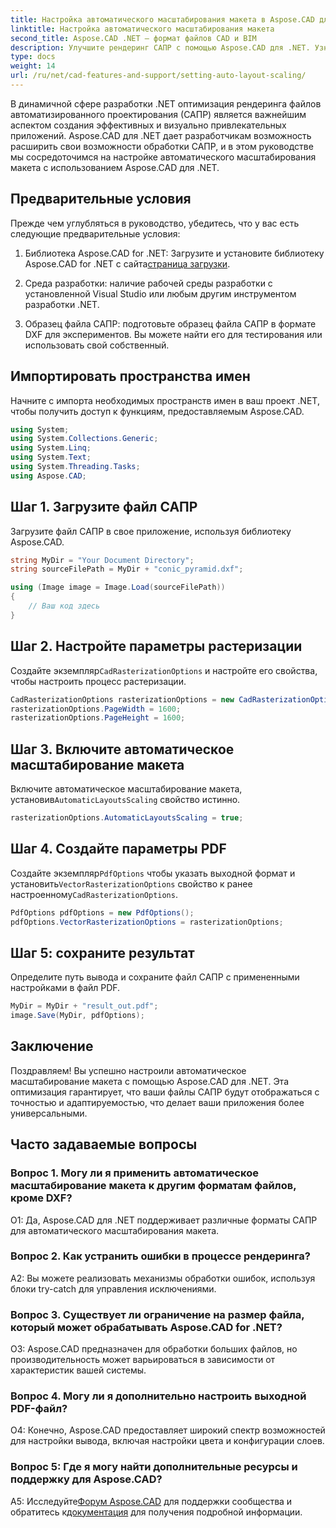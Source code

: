 ```yaml
---
title: Настройка автоматического масштабирования макета в Aspose.CAD для .NET
linktitle: Настройка автоматического масштабирования макета
second_title: Aspose.CAD .NET — формат файлов CAD и BIM
description: Улучшите рендеринг САПР с помощью Aspose.CAD для .NET. Узнайте, как настроить автоматическое масштабирование макета для точного и адаптируемого рендеринга файлов.
type: docs
weight: 14
url: /ru/net/cad-features-and-support/setting-auto-layout-scaling/
---
```

В динамичной сфере разработки .NET оптимизация рендеринга файлов автоматизированного проектирования (САПР) является важнейшим аспектом создания эффективных и визуально привлекательных приложений. Aspose.CAD для .NET дает разработчикам возможность расширить свои возможности обработки САПР, и в этом руководстве мы сосредоточимся на настройке автоматического масштабирования макета с использованием Aspose.CAD для .NET.

## Предварительные условия

Прежде чем углубляться в руководство, убедитесь, что у вас есть следующие предварительные условия:

1.  Библиотека Aspose.CAD for .NET: Загрузите и установите библиотеку Aspose.CAD for .NET с сайта[страница загрузки](https://releases.aspose.com/cad/net/).

2. Среда разработки: наличие рабочей среды разработки с установленной Visual Studio или любым другим инструментом разработки .NET.

3. Образец файла САПР: подготовьте образец файла САПР в формате DXF для экспериментов. Вы можете найти его для тестирования или использовать свой собственный.

## Импортировать пространства имен

Начните с импорта необходимых пространств имен в ваш проект .NET, чтобы получить доступ к функциям, предоставляемым Aspose.CAD.

```csharp
using System;
using System.Collections.Generic;
using System.Linq;
using System.Text;
using System.Threading.Tasks;
using Aspose.CAD;
```

## Шаг 1. Загрузите файл САПР

Загрузите файл САПР в свое приложение, используя библиотеку Aspose.CAD.

```csharp
string MyDir = "Your Document Directory";
string sourceFilePath = MyDir + "conic_pyramid.dxf";

using (Image image = Image.Load(sourceFilePath))
{
    // Ваш код здесь
}
```

## Шаг 2. Настройте параметры растеризации

 Создайте экземпляр`CadRasterizationOptions` и настройте его свойства, чтобы настроить процесс растеризации.

```csharp
CadRasterizationOptions rasterizationOptions = new CadRasterizationOptions();
rasterizationOptions.PageWidth = 1600;
rasterizationOptions.PageHeight = 1600;
```

## Шаг 3. Включите автоматическое масштабирование макета

 Включите автоматическое масштабирование макета, установив`AutomaticLayoutsScaling` свойство истинно.

```csharp
rasterizationOptions.AutomaticLayoutsScaling = true;
```

## Шаг 4. Создайте параметры PDF

 Создайте экземпляр`PdfOptions` чтобы указать выходной формат и установить`VectorRasterizationOptions` свойство к ранее настроенному`CadRasterizationOptions`.

```csharp
PdfOptions pdfOptions = new PdfOptions();
pdfOptions.VectorRasterizationOptions = rasterizationOptions;
```

## Шаг 5: сохраните результат

Определите путь вывода и сохраните файл САПР с примененными настройками в файл PDF.

```csharp
MyDir = MyDir + "result_out.pdf";
image.Save(MyDir, pdfOptions);
```

## Заключение

Поздравляем! Вы успешно настроили автоматическое масштабирование макета с помощью Aspose.CAD для .NET. Эта оптимизация гарантирует, что ваши файлы САПР будут отображаться с точностью и адаптируемостью, что делает ваши приложения более универсальными.

## Часто задаваемые вопросы

### Вопрос 1. Могу ли я применить автоматическое масштабирование макета к другим форматам файлов, кроме DXF?

О1: Да, Aspose.CAD для .NET поддерживает различные форматы САПР для автоматического масштабирования макета.

### Вопрос 2. Как устранить ошибки в процессе рендеринга?

A2: Вы можете реализовать механизмы обработки ошибок, используя блоки try-catch для управления исключениями.

### Вопрос 3. Существует ли ограничение на размер файла, который может обрабатывать Aspose.CAD for .NET?

О3: Aspose.CAD предназначен для обработки больших файлов, но производительность может варьироваться в зависимости от характеристик вашей системы.

### Вопрос 4. Могу ли я дополнительно настроить выходной PDF-файл?

О4: Конечно, Aspose.CAD предоставляет широкий спектр возможностей для настройки вывода, включая настройки цвета и конфигурации слоев.

### Вопрос 5: Где я могу найти дополнительные ресурсы и поддержку для Aspose.CAD?

 A5: Исследуйте[Форум Aspose.CAD](https://forum.aspose.com/c/cad/19) для поддержки сообщества и обратитесь к[документация](https://reference.aspose.com/cad/net/) для получения подробной информации.